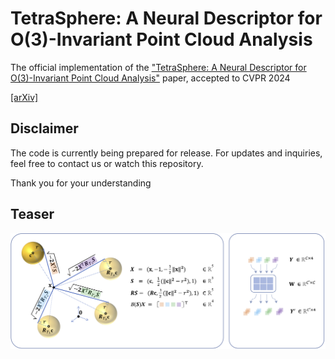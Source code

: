 # TetraSphere: A Neural Descriptor for O(3)-Invariant Point Cloud Analysis

The official implementation of the ["TetraSphere: A Neural Descriptor for O(3)-Invariant Point Cloud Analysis"](https://arxiv.org/abs/2211.14456) paper, accepted to CVPR 2024

[[arXiv]](https://arxiv.org/abs/2211.14456) 

## Disclaimer

The code is currently being prepared for release.
For updates and inquiries, feel free to contact us or watch this repository.

Thank you for your understanding


## Teaser

![TetraSphere](misc/teaser.png)
